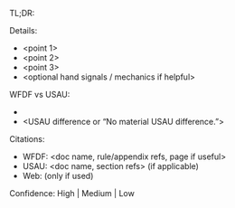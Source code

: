 TL;DR: <direct answer>

Details:
- <point 1>
- <point 2>
- <point 3>
- <optional hand signals / mechanics if helpful>

WFDF vs USAU:
- <key WFDF-first note>
- <USAU difference or “No material USAU difference.”>

Citations:
- WFDF: <doc name, rule/appendix refs, page if useful>
- USAU: <doc name, section refs> (if applicable)
- Web: <links> (only if used)

Confidence: High | Medium | Low



